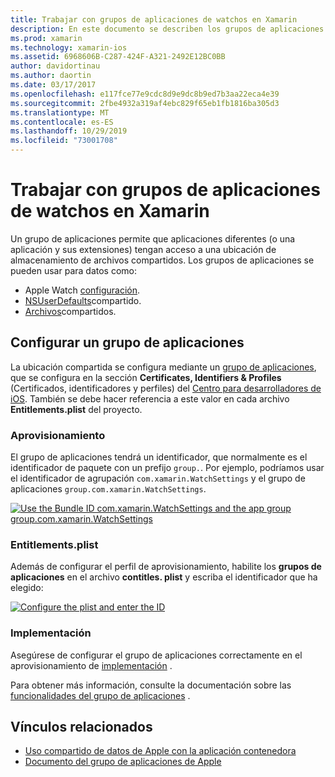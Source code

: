 ```yaml
---
title: Trabajar con grupos de aplicaciones de watchos en Xamarin
description: En este documento se describen los grupos de aplicaciones y su uso en una aplicación de watchos. En él se describe cómo configurar un grupo de aplicaciones, los requisitos de aprovisionamiento, los derechos. plist y las consideraciones de implementación.
ms.prod: xamarin
ms.technology: xamarin-ios
ms.assetid: 6968606B-C287-424F-A321-2492E12BC0BB
author: davidortinau
ms.author: daortin
ms.date: 03/17/2017
ms.openlocfilehash: e117fce77e9cdc8d9e9dc8b9ed7b3aa22eca4e39
ms.sourcegitcommit: 2fbe4932a319af4ebc829f65eb1fb1816ba305d3
ms.translationtype: MT
ms.contentlocale: es-ES
ms.lasthandoff: 10/29/2019
ms.locfileid: "73001708"
---
```

# <a name="working-with-watchos-app-groups-in-xamarin"></a>Trabajar con grupos de aplicaciones de watchos en Xamarin

Un grupo de aplicaciones permite que aplicaciones diferentes (o una aplicación y sus extensiones) tengan acceso a una ubicación de almacenamiento de archivos compartidos. Los grupos de aplicaciones se pueden usar para datos como:

- Apple Watch [configuración](~/ios/watchos/app-fundamentals/settings.md).
- [NSUserDefaults](~/ios/watchos/app-fundamentals/parent-app.md#nsuserdefaults)compartido.
- [Archivos](~/ios/watchos/app-fundamentals/parent-app.md#files)compartidos.

## <a name="configure-an-app-group"></a>Configurar un grupo de aplicaciones

La ubicación compartida se configura mediante un [grupo de aplicaciones](https://developer.apple.com/library/ios/documentation/Miscellaneous/Reference/EntitlementKeyReference/Chapters/EnablingAppSandbox.html#//apple_ref/doc/uid/TP40011195-CH4-SW19), que se configura en la sección **Certificates, Identifiers & Profiles** (Certificados, identificadores y perfiles) del [Centro para desarrolladores de iOS](https://developer.apple.com/devcenter/ios/). También se debe hacer referencia a este valor en cada archivo **Entitlements.plist** del proyecto.

### <a name="provisioning"></a>Aprovisionamiento

El grupo de aplicaciones tendrá un identificador, que normalmente es el identificador de paquete con un prefijo `group.`. Por ejemplo, podríamos usar el identificador de agrupación `com.xamarin.WatchSettings` y el grupo de aplicaciones `group.com.xamarin.WatchSettings`.

[![](app-groups-images/app-group-sml.png "Use the Bundle ID com.xamarin.WatchSettings and the app group   group.com.xamarin.WatchSettings")](app-groups-images/app-group.png#lightbox)

### <a name="entitlementsplist"></a>Entitlements.plist

Además de configurar el perfil de aprovisionamiento, habilite los **grupos de aplicaciones** en el archivo **contitles. plist** y escriba el identificador que ha elegido:

[![](app-groups-images/entitlements-sml.png "Configure the plist and enter the ID")](app-groups-images/entitlements.png#lightbox)

### <a name="deployment"></a>Implementación

Asegúrese de configurar el grupo de aplicaciones correctamente en el aprovisionamiento de [implementación](~/ios/watchos/deploy-test/index.md#App_Groups) .

Para obtener más información, consulte la documentación sobre las [funcionalidades del grupo de aplicaciones](~/ios/deploy-test/provisioning/capabilities/app-groups-capabilities.md) .

## <a name="related-links"></a>Vínculos relacionados

- [Uso compartido de datos de Apple con la aplicación contenedora](https://developer.apple.com/library/ios/documentation/General/Conceptual/ExtensibilityPG/ExtensionScenarios.html)
- [Documento del grupo de aplicaciones de Apple](https://developer.apple.com/library/ios/documentation/Miscellaneous/Reference/EntitlementKeyReference/Chapters/EnablingAppSandbox.html#//apple_ref/doc/uid/TP40011195-CH4-SW19)
